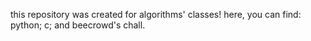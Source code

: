 this repository was created for algorithms' classes!
  here, you can find:
          python;
          c;
          and beecrowd's chall.
